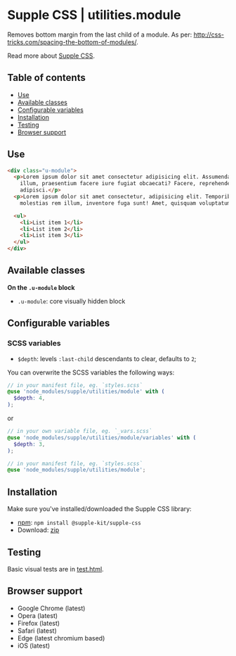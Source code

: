 # Supple CSS | utilities.module

Removes bottom margin from the last child of a module. As per: http://css-tricks.com/spacing-the-bottom-of-modules/.

Read more about [Supple CSS](https://github.com/supple-css/supple).

## Table of contents

* [Use](#use)
* [Available classes](#available-classes)
* [Configurable variables](#configurable-variables)
* [Installation](#installation)
* [Testing](#testing)
* [Browser support](#browser-support)

## Use

```html
<div class="u-module">
  <p>Lorem ipsum dolor sit amet consectetur adipisicing elit. Assumenda temporibus numquam repellendus repellat eaque
    illum, praesentium facere iure fugiat obcaecati? Facere, reprehenderit recusandae quae ea numquam id ut doloribus
    adipisci.</p>
  <p>Lorem ipsum dolor sit amet consectetur, adipisicing elit. Temporibus asperiores minima porro nemo, perferendis magni
    molestias rem illum, inventore fuga sunt! Amet, quisquam voluptatum hic modi doloribus rerum eveniet sint?</p>

  <ul>
    <li>List item 1</li>
    <li>List item 2</li>
    <li>List item 3</li>
  </ul>
</div>
```

## Available classes

**On the `.u-module` block**

* `.u-module`: core visually hidden block

## Configurable variables

### SCSS variables

* `$depth`: levels `:last-child` descendants to clear, defaults to `2`;

You can overwrite the SCSS variables the following ways:

```scss
// in your manifest file, eg. `styles.scss`
@use 'node_modules/supple/utilities/module' with (
  $depth: 4,
);
```
or
```scss
// in your own variable file, eg. `_vars.scss`
@use 'node_modules/supple/utilities/module/variables' with (
  $depth: 3,
);

// in your manifest file, eg. `styles.scss`
@use 'node_modules/supple/utilities/module';
```


## Installation
Make sure you've installed/downloaded the Supple CSS library:

* [npm](https://www.npmjs.com/package/supple): `npm install @supple-kit/supple-css`
* Download: [zip](https://github.com/supple-css/supple/releases/latest)


## Testing
Basic visual tests are in [test.html](./test.html).


## Browser support

* Google Chrome (latest)
* Opera (latest)
* Firefox (latest)
* Safari (latest)
* Edge (latest chromium based)
* iOS (latest)
